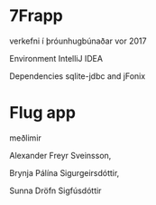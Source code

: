 # 7Frapp

verkefni í þróunhugbúnaðar vor 2017

Environment IntelliJ IDEA

Dependencies sqlite-jdbc and jFonix

# Flug app

meðlimir 

Alexander Freyr Sveinsson,

Brynja Pálína Sigurgeirsdóttir,

Sunna Dröfn Sigfúsdóttir


